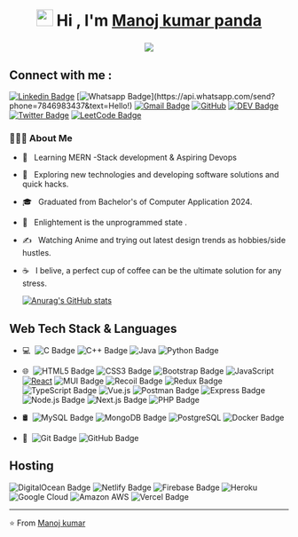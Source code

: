 <h1 align="center"><img src="https://raw.githubusercontent.com/iampavangandhi/iampavangandhi/master/gifs/Hi.gif" width="30px"> Hi ,  I'm <a href="https://www.linkedin.com/in/manoj-kumar-panda-527089272
/" target="_blank"> Manoj kumar panda </a></h1>
<h3 align="center"> <img src="https://readme-typing-svg.herokuapp.com?color=0357F7&lines=Full+Stack+Developer+%3A)" /> </h3>

## Connect with me :

[![Linkedin Badge](https://img.shields.io/badge/-LinkedIn-blue?style=flat-square&logo=Linkedin&logoColor=white&link=https://www.linkedin.com/in/manoj-kumar-panda-527089272/)](https://www.linkedin.com/in/manoj-kumar-panda-527089272/)
[![Whatsapp Badge](https://img.shields.io/badge/-Whatsapp-4CA143?style=flat-square&labelColor=4CA143&logo=whatsapp&logoColor=white&link=https://api.whatsapp.com/send?phone=7846983437&text=Hello!)](https://api.whatsapp.com/send?phone=7846983437&text=Hello!)
[![Gmail Badge](https://img.shields.io/badge/-Gmail-c14438?style=flat-square&logo=Gmail&logoColor=white&link=mailto:Pandamanoj872@gmail.com)](mailto:Pandamanoj872@gmail.com)
[![GitHub](https://img.shields.io/badge/-GitHub-181717?style=flat-square&logo=github&link=https://github.com/Killuax007/)](https://github.com/Killuax007/)
[![DEV Badge](https://img.shields.io/badge/-DEV.to-000?style=flat-square&logo=dev.to&logoColor=white&link=https://dev.to/code_craft)](https://dev.to/code_craft)
[![Twitter Badge](https://img.shields.io/badge/-Twitter-1da1f2?style=flat-square&labelColor=1da1f2&logo=twitter&logoColor=white&link=https://x.com/Killuax_007/)](https://x.com/Killuax_007/)
[![LeetCode Badge](https://img.shields.io/badge/LeetCode-FFA116?logo=leetcode&logoColor=fff&style=flat&link=https://leetcode.com/pandamanoj872/)](https://leetcode.com/pandamanoj872)


### 👨🏻‍💻 About Me

- 🔭 &nbsp; Learning MERN -Stack development & Aspiring Devops
- 🤔 &nbsp; Exploring new technologies and developing software solutions and quick hacks.
- 🎓 &nbsp; Graduated from Bachelor's of Computer Application 2024.
- 🌱 &nbsp; Enlightement is the unprogrammed state  .
- ✍️ &nbsp; Watching Anime and trying out latest design trends as hobbies/side hustles.
- ☕ &nbsp; I belive, a perfect cup of coffee can be the ultimate solution for any stress.

  [![Anurag's GitHub stats](https://github-readme-stats.vercel.app/api?username=Killuax007&show_icons=true&theme=highcontrast)](https://github.com/anuraghazra/github-readme-stats)

## Web Tech Stack & Languages

- 💻 &#160;![C Badge](https://img.shields.io/badge/C-A8B9CC?logo=c&logoColor=fff&style=flat)
  ![C++ Badge](https://img.shields.io/badge/C%2B%2B-00599C?logo=cplusplus&logoColor=fff&style=flat)
  ![Java](https://img.shields.io/badge/-Java-333333?style=flat&logo=Java&logoColor=007396)
  ![Python Badge](https://img.shields.io/badge/Python-3776AB?logo=python&logoColor=fff&style=flat)

- 🌐 &#160;![HTML5 Badge](https://img.shields.io/badge/HTML5-E34F26?logo=html5&logoColor=fff&style=flat)
  ![CSS3 Badge](https://img.shields.io/badge/CSS3-1572B6?logo=css3&logoColor=fff&style=flat)
  ![Bootstrap Badge](https://img.shields.io/badge/Bootstrap-7952B3?logo=bootstrap&logoColor=fff&style=flat)
  ![JavaScript](https://img.shields.io/badge/-JavaScript-black?style=flat-square&logo=javascript)
  [![React](https://img.shields.io/badge/-React-black?style=flat-square&logo=react&link=https://github.com/LuizCarlosAbbott/)](https://github.com/LuizCarlosAbbott/)
  ![MUI Badge](https://img.shields.io/badge/MUI-007FFF?logo=mui&logoColor=fff&style=flat)
  ![Recoil Badge](https://img.shields.io/badge/Recoil-3578E5?logo=recoil&logoColor=fff&style=flat)
  ![Redux Badge](https://img.shields.io/badge/Redux-764ABC?logo=redux&logoColor=fff&style=flat)
  ![TypeScript Badge](https://img.shields.io/badge/TypeScript-3178C6?logo=typescript&logoColor=fff&style=flat)
  ![Vue.js](https://img.shields.io/badge/-Vuejs-black?style=flat-square&logo=vue.js)
  ![Postman Badge](https://img.shields.io/badge/Postman-FF6C37?logo=postman&logoColor=fff&style=flat)
  ![Express Badge](https://img.shields.io/badge/Express-000?logo=express&logoColor=fff&style=flat)
  ![Node.js Badge](https://img.shields.io/badge/Node.js-5FA04E?logo=nodedotjs&logoColor=fff&style=flat)
  ![Next.js Badge](https://img.shields.io/badge/Next.js-000?logo=nextdotjs&logoColor=fff&style=flat)
  ![PHP Badge](https://img.shields.io/badge/PHP-777BB4?logo=php&logoColor=fff&style=flat)

- 🛢 &#160;![MySQL Badge](https://img.shields.io/badge/MySQL-4479A1?logo=mysql&logoColor=fff&style=flat)
  ![MongoDB Badge](https://img.shields.io/badge/MongoDB-47A248?logo=mongodb&logoColor=fff&style=flat)
  ![PostgreSQL](https://img.shields.io/badge/-PostgreSQL-336791?style=flat-square&logo=postgresql)
  ![Docker Badge](https://img.shields.io/badge/Docker-2496ED?logo=docker&logoColor=fff&style=flat)
- 🔧 &#160;![Git Badge](https://img.shields.io/badge/Git-F05032?logo=git&logoColor=fff&style=flat)
  ![GitHub Badge](https://img.shields.io/badge/GitHub-181717?logo=github&logoColor=fff&style=flat)

## Hosting

![DigitalOcean Badge](https://img.shields.io/badge/DigitalOcean-0080FF?logo=digitalocean&logoColor=fff&style=flat)
![Netlify Badge](https://img.shields.io/badge/Netlify-00C7B7?logo=netlify&logoColor=fff&style=flat)
![Firebase Badge](https://img.shields.io/badge/Firebase-FFCA28?logo=firebase&logoColor=000&style=flat)
![Heroku](https://img.shields.io/badge/-Heroku-430098?style=flat-square&logo=heroku)
![Google Cloud](https://img.shields.io/badge/Google%20Cloud-black?style=flat-square&logo=google-cloud)
![Amazon AWS](https://img.shields.io/badge/Amazon%20AWS-232F3E?style=flat-square&logo=amazon-aws)
![Vercel Badge](https://img.shields.io/badge/Vercel-000?logo=vercel&logoColor=fff&style=flat)

---

⭐️ From [Manoj kumar](https://github.com/Killuax007)
